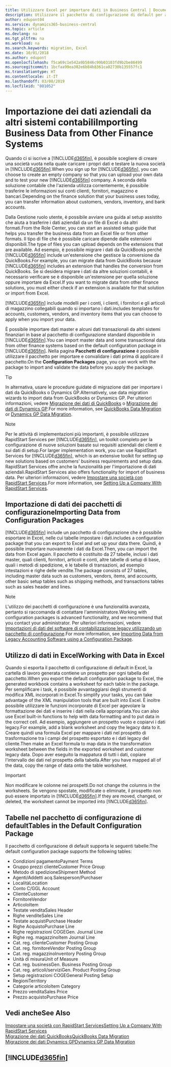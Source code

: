 ```yaml
---
title: Utilizzare Excel per importare dati in Business Central | Documenti Microsoft
description: Utilizzare il pacchetto di configurazione di default per aggiungere i dati del cliente in Excel e importare nuovamente i dati in Business Central.
author: edupont04
ms.service: dynamics365-business-central
ms.topic: article
ms.devlang: na
ms.tgt_pltfrm: na
ms.workload: na
ms.search.keywords: migration, Excel
ms.date: 10/01/2018
ms.author: edupont
ms.openlocfilehash: f5ca69c1e542a9b5846c99b03103fd9b2be86499
ms.sourcegitcommit: 1bcfaa99ea302e6b84b8361ca02730b135557fc1
ms.translationtype: HT
ms.contentlocale: it-IT
ms.lasthandoff: 03/08/2019
ms.locfileid: "801052"
---
```

# <a name="importing-business-data-from-other-finance-systems"></a><span data-ttu-id="970d3-103">Importazione dei dati aziendali da altri sistemi contabili</span><span class="sxs-lookup"><span data-stu-id="970d3-103">Importing Business Data from Other Finance Systems</span></span>
<span data-ttu-id="970d3-104">Quando ci si iscrive a [!INCLUDE[d365fin](includes/d365fin_md.md)], è possibile scegliere di creare una società vuota nella quale caricare i propri dati e testare la nuova società in [!INCLUDE[d365fin](includes/d365fin_md.md)].</span><span class="sxs-lookup"><span data-stu-id="970d3-104">When you sign up for [!INCLUDE[d365fin](includes/d365fin_md.md)], you can choose to create an empty company so that you can upload your own data and to test your new [!INCLUDE[d365fin](includes/d365fin_md.md)] company.</span></span> <span data-ttu-id="970d3-105">A seconda della soluzione contabile che l'azienda utilizza correntemente, è possibile trasferire le informazioni sui conti clienti, fornitori, magazzino e bancari.</span><span class="sxs-lookup"><span data-stu-id="970d3-105">Depending on the finance solution that your business uses today, you can transfer information about customers, vendors, inventory, and bank accounts.</span></span>  

<span data-ttu-id="970d3-106">Dalla Gestione ruolo utente, è possibile avviare una guida al setup assistito che aiuta a trasferire i dati aziendali da un file di Excel o da altri formati.</span><span class="sxs-lookup"><span data-stu-id="970d3-106">From the Role Center, you can start an assisted setup guide that helps you transfer the business data from an Excel file or from other formats.</span></span> <span data-ttu-id="970d3-107">Il tipo di file che è possibile caricare dipende dalle estensioni disponibili.</span><span class="sxs-lookup"><span data-stu-id="970d3-107">The type of files you can upload depends on the extensions that are available.</span></span> <span data-ttu-id="970d3-108">Ad esempio, è possibile migrare i dati da QuickBooks perché [!INCLUDE[d365fin](includes/d365fin_md.md)] include un'estensione che gestisce la conversione da QuickBooks.</span><span class="sxs-lookup"><span data-stu-id="970d3-108">For example, you can migrate data from QuickBooks because [!INCLUDE[d365fin](includes/d365fin_md.md)] includes an extension that handles the conversion from QuickBooks.</span></span> <span data-ttu-id="970d3-109">Se si desidera migrare i dati da altre soluzioni contabili, è necessario verificare se è disponibile un'estensione per quella soluzione oppure importare da Excel.</span><span class="sxs-lookup"><span data-stu-id="970d3-109">If you want to migrate data from other finance solutions, you must either check if an extension is available for that solution or import from Excel.</span></span>  

[!INCLUDE[d365fin](includes/d365fin_md.md)] <span data-ttu-id="970d3-110">include modelli per i conti, i clienti, i fornitori e gli articoli di magazzino collegabili quando si importano i dati.</span><span class="sxs-lookup"><span data-stu-id="970d3-110">includes templates for accounts, customers, vendors, and inventory items that you can choose to apply when you import your data.</span></span>

<span data-ttu-id="970d3-111">È possibile importare dati master e alcuni dati transazionali da altri sistemi finanziari in base al pacchetto di configurazione standard disponibile in [!INCLUDE[d365fin](includes/d365fin_md.md)].</span><span class="sxs-lookup"><span data-stu-id="970d3-111">You can import master data and some transactional data from other finance systems based on the default configuration package in [!INCLUDE[d365fin](includes/d365fin_md.md)].</span></span> <span data-ttu-id="970d3-112">Nella pagina **Pacchetti di configurazione** è possibile utilizzare il pacchetto per importare e convalidare i dati prima di applicare il pacchetto.</span><span class="sxs-lookup"><span data-stu-id="970d3-112">On the **Configuration Packages** page, you can work with the package to import and validate the data before you apply the package.</span></span>  

> [!TIP]  
> <span data-ttu-id="970d3-113">In alternativa, usare le procedure guidate di migrazione dati per importare i dati da QuickBooks o Dynamics GP.</span><span class="sxs-lookup"><span data-stu-id="970d3-113">Alternatively, use data migration wizards to import data from QuickBooks or Dynamics GP.</span></span> <span data-ttu-id="970d3-114">Per ulteriori informazioni, vedere [Migrazione dei dati di QuickBooks](ui-extensions-quickbooks-data-migration.md) o [Migrazione dei dati di Dynamics GP](ui-extensions-dynamicsgp-data-migration.md).</span><span class="sxs-lookup"><span data-stu-id="970d3-114">For more information, see [QuickBooks Data Migration](ui-extensions-quickbooks-data-migration.md) or [Dynamics GP Data Migration](ui-extensions-dynamicsgp-data-migration.md).</span></span>

> [!NOTE]  
> <span data-ttu-id="970d3-115">Per le attività di implementazioni più importanti, è possibile utilizzare RapidStart Services per [!INCLUDE[d365fin](includes/d365fin_md.md)], un toolkit completo per la configurazione di nuove soluzioni basate sui requisiti aziendali dei clienti e sui dati di setup.</span><span class="sxs-lookup"><span data-stu-id="970d3-115">For larger implementation work, you can use RapidStart Services for [!INCLUDE[d365fin](includes/d365fin_md.md)], which is an extensive toolkit for setting up new solutions based on customers' business requirements and setup data.</span></span> <span data-ttu-id="970d3-116">RapidStart Services offre anche la funzionalità per l'importazione di dati aziendali.</span><span class="sxs-lookup"><span data-stu-id="970d3-116">RapidStart Services also offers functionality for import of business data.</span></span> <span data-ttu-id="970d3-117">Per ulteriori informazioni, vedere [Impostare una società con RapidStart Services](admin-set-up-a-company-with-rapidstart.md).</span><span class="sxs-lookup"><span data-stu-id="970d3-117">For more information, see [Setting Up a Company With RapidStart Services](admin-set-up-a-company-with-rapidstart.md).</span></span>

## <a name="importing-data-from-configuration-packages"></a><span data-ttu-id="970d3-118">Importazione di dati dei pacchetti di configurazione</span><span class="sxs-lookup"><span data-stu-id="970d3-118">Importing Data from Configuration Packages</span></span>
[!INCLUDE[d365fin](includes/d365fin_md.md)] <span data-ttu-id="970d3-119">include un pacchetto di configurazione che è possibile esportare in Excel, nelle cui tabelle impostare i dati.</span><span class="sxs-lookup"><span data-stu-id="970d3-119">includes a configuration package that you can export to Excel and set up your data there.</span></span> <span data-ttu-id="970d3-120">Quindi, è possibile importare nuovamente i dati da Excel.</span><span class="sxs-lookup"><span data-stu-id="970d3-120">Then, you can import the data from Excel again.</span></span> <span data-ttu-id="970d3-121">Il pacchetto è costituito da 27 tabelle, inclusi i dati master, quali clienti, fornitori, articoli e conti, altre tabelle di setup di base, quali i metodi di spedizione, e le tabelle di transazioni, ad esempio intestazioni e righe delle vendite.</span><span class="sxs-lookup"><span data-stu-id="970d3-121">The package consists of 27 tables, including master data such as customers, vendors, items, and accounts, other basic setup tables such as shipping methods, and transactions tables such as sales header and lines.</span></span>  

> [!NOTE]  
>   <span data-ttu-id="970d3-122">L'utilizzo dei pacchetti di configurazione è una funzionalità avanzata, pertanto si raccomanda di contattare l'amministratore.</span><span class="sxs-lookup"><span data-stu-id="970d3-122">Working with configuration packages is advanced functionality, and we recommend that you contact your administrator.</span></span> <span data-ttu-id="970d3-123">Per ulteriori informazioni, vedere [Importazioni di dati del software di contabilizzazione legacy utilizzando un pacchetto di configurazione](across-import-data-configuration-packages.md).</span><span class="sxs-lookup"><span data-stu-id="970d3-123">For more information, see [Importing Data from Legacy Accounting Software using a Configuration Package](across-import-data-configuration-packages.md).</span></span>

## <a name="working-with-data-in-excel"></a><span data-ttu-id="970d3-124">Utilizzo di dati in Excel</span><span class="sxs-lookup"><span data-stu-id="970d3-124">Working with Data in Excel</span></span>
<span data-ttu-id="970d3-125">Quando si esporta il pacchetto di configurazione di default in Excel, la cartella di lavoro generata contiene un prospetto per ogni tabella del pacchetto.</span><span class="sxs-lookup"><span data-stu-id="970d3-125">When you export the default configuration package to Excel, the generated workbook contains a worksheet for each table in the package.</span></span> <span data-ttu-id="970d3-126">Per semplificare i task, è possibile avvantaggiarsi degli strumenti di modifica XML incorporati in Excel.</span><span class="sxs-lookup"><span data-stu-id="970d3-126">To simplify your tasks, you can take advantage of the XML manipulation tools that are built into Excel.</span></span> <span data-ttu-id="970d3-127">È inoltre possibile utilizzare le funzioni incorporate di Excel per agevolare la formattazione dei dati e inserire i dati nella cella appropriata.</span><span class="sxs-lookup"><span data-stu-id="970d3-127">You can also use Excel built-in functions to help with data formatting and to put data in the correct cell.</span></span> <span data-ttu-id="970d3-128">Ad esempio, aggiungere un prospetto vuoto e copiarvi i dati legacy.</span><span class="sxs-lookup"><span data-stu-id="970d3-128">For example, add a blank worksheet and copy the legacy data to it.</span></span> <span data-ttu-id="970d3-129">Creare quindi una formula Excel per mappare i dati nel prospetto di trasformazione tra i campi del prospetto esportato e i dati legacy del cliente.</span><span class="sxs-lookup"><span data-stu-id="970d3-129">Then make an Excel formula to map data in the transformation worksheet between the fields in the exported worksheet and customer legacy data.</span></span> <span data-ttu-id="970d3-130">Dopo aver eseguito la mappatura di tutti i dati, copiare l'intervallo dei dati nel prospetto della tabella.</span><span class="sxs-lookup"><span data-stu-id="970d3-130">After you have mapped all of the data, copy the range of data onto the table worksheet.</span></span>  

> [!IMPORTANT]  
>  <span data-ttu-id="970d3-131">Non modificare le colonne nei prospetti.</span><span class="sxs-lookup"><span data-stu-id="970d3-131">Do not change the columns in the worksheets.</span></span> <span data-ttu-id="970d3-132">Se vengono spostate, modificate o eliminate, il prospetto non può essere importato in [!INCLUDE[d365fin](includes/d365fin_md.md)].</span><span class="sxs-lookup"><span data-stu-id="970d3-132">If they are moved, changed, or deleted, the worksheet cannot be imported into [!INCLUDE[d365fin](includes/d365fin_md.md)].</span></span>

## <a name="tables-in-the-default-configuration-package"></a><span data-ttu-id="970d3-133">Tabelle nel pacchetto di configurazione di default</span><span class="sxs-lookup"><span data-stu-id="970d3-133">Tables in the Default Configuration Package</span></span>
<span data-ttu-id="970d3-134">Il pacchetto di configurazione di default supporta le seguenti tabelle:</span><span class="sxs-lookup"><span data-stu-id="970d3-134">The default configuration package supports the following tables:</span></span>

-   <span data-ttu-id="970d3-135">Condizioni pagamento</span><span class="sxs-lookup"><span data-stu-id="970d3-135">Payment Terms</span></span>
-   <span data-ttu-id="970d3-136">Gruppo prezzi cliente</span><span class="sxs-lookup"><span data-stu-id="970d3-136">Customer Price Group</span></span>
-   <span data-ttu-id="970d3-137">Metodo di spedizione</span><span class="sxs-lookup"><span data-stu-id="970d3-137">Shipment Method</span></span>
-   <span data-ttu-id="970d3-138">Agenti/Addetti acq.</span><span class="sxs-lookup"><span data-stu-id="970d3-138">Salesperson/Purchaser</span></span>
-   <span data-ttu-id="970d3-139">Località</span><span class="sxs-lookup"><span data-stu-id="970d3-139">Location</span></span>
-   <span data-ttu-id="970d3-140">Conto C/G</span><span class="sxs-lookup"><span data-stu-id="970d3-140">GL Account</span></span>
-   <span data-ttu-id="970d3-141">Cliente</span><span class="sxs-lookup"><span data-stu-id="970d3-141">Customer</span></span>
-   <span data-ttu-id="970d3-142">Fornitore</span><span class="sxs-lookup"><span data-stu-id="970d3-142">Vendor</span></span>
-   <span data-ttu-id="970d3-143">Articolo</span><span class="sxs-lookup"><span data-stu-id="970d3-143">Item</span></span>
-   <span data-ttu-id="970d3-144">Testate vendita</span><span class="sxs-lookup"><span data-stu-id="970d3-144">Sales Header</span></span>
-   <span data-ttu-id="970d3-145">Righe vendite</span><span class="sxs-lookup"><span data-stu-id="970d3-145">Sales Line</span></span>
-   <span data-ttu-id="970d3-146">Testate acquisti</span><span class="sxs-lookup"><span data-stu-id="970d3-146">Purchase Header</span></span>
-   <span data-ttu-id="970d3-147">Righe Acquisto</span><span class="sxs-lookup"><span data-stu-id="970d3-147">Purchase Line</span></span>
-   <span data-ttu-id="970d3-148">Righe registrazioni COGE</span><span class="sxs-lookup"><span data-stu-id="970d3-148">Gen. Journal Line</span></span>
-   <span data-ttu-id="970d3-149">Righe reg. magazzino</span><span class="sxs-lookup"><span data-stu-id="970d3-149">Item Journal Line</span></span>
-   <span data-ttu-id="970d3-150">Cat. reg. cliente</span><span class="sxs-lookup"><span data-stu-id="970d3-150">Customer Posting Group</span></span>
-   <span data-ttu-id="970d3-151">Cat. reg. fornitore</span><span class="sxs-lookup"><span data-stu-id="970d3-151">Vendor Posting Group</span></span>
-   <span data-ttu-id="970d3-152">Cat. reg. magazzino</span><span class="sxs-lookup"><span data-stu-id="970d3-152">Inventory Posting Group</span></span>
-   <span data-ttu-id="970d3-153">Unità di misura</span><span class="sxs-lookup"><span data-stu-id="970d3-153">Unit of Measure</span></span>
-   <span data-ttu-id="970d3-154">Cat. reg. business</span><span class="sxs-lookup"><span data-stu-id="970d3-154">Gen. Business Posting Group</span></span>
-   <span data-ttu-id="970d3-155">Cat. reg. articoli/servizi</span><span class="sxs-lookup"><span data-stu-id="970d3-155">Gen. Product Posting Group</span></span>
-   <span data-ttu-id="970d3-156">Setup registrazioni COGE</span><span class="sxs-lookup"><span data-stu-id="970d3-156">General Posting Setup</span></span>
-   <span data-ttu-id="970d3-157">Regioni</span><span class="sxs-lookup"><span data-stu-id="970d3-157">Territory</span></span>
-   <span data-ttu-id="970d3-158">Categorie articolo</span><span class="sxs-lookup"><span data-stu-id="970d3-158">Item Category</span></span>
-   <span data-ttu-id="970d3-159">Prezzo vendita</span><span class="sxs-lookup"><span data-stu-id="970d3-159">Sales Price</span></span>
-   <span data-ttu-id="970d3-160">Prezzo acquisto</span><span class="sxs-lookup"><span data-stu-id="970d3-160">Purchase Price</span></span>

## <a name="see-also"></a><span data-ttu-id="970d3-161">Vedi anche</span><span class="sxs-lookup"><span data-stu-id="970d3-161">See Also</span></span>
[<span data-ttu-id="970d3-162">Impostare una società con RapidStart Services</span><span class="sxs-lookup"><span data-stu-id="970d3-162">Setting Up a Company With RapidStart Services</span></span>](admin-set-up-a-company-with-rapidstart.md)  
[<span data-ttu-id="970d3-163">Migrazione dei dati QuickBooks</span><span class="sxs-lookup"><span data-stu-id="970d3-163">QuickBooks Data Migration</span></span>](ui-extensions-quickbooks-data-migration.md)  
[<span data-ttu-id="970d3-164">Migrazione dei dati Dynamics GP</span><span class="sxs-lookup"><span data-stu-id="970d3-164">Dynamics GP Data Migration</span></span>](ui-extensions-dynamicsgp-data-migration.md)  

## [!INCLUDE[d365fin](includes/free_trial_md.md)]  
 
